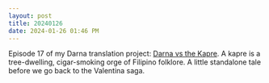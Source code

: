 ```yaml
---
layout: post
title: 20240126
date: 2024-01-26 01:46 PM
---
```

Episode 17 of my Darna translation project: [Darna vs the Kapre](https://multoghost.wordpress.com/2024/01/26/1950s-darna-darna-vs-the-kapre/). A kapre is a tree-dwelling, cigar-smoking orge of Filipino folklore.  A little standalone tale before we go back to the Valentina saga.